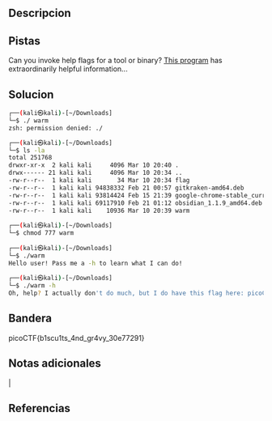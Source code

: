 ## Descripcion

## Pistas
Can you invoke help flags for a tool or binary? [This program](https://mercury.picoctf.net/static/cfea736820f329083dab9558c3932ada/warm) has extraordinarily helpful information...


## Solucion
``` bash 
┌──(kali㉿kali)-[~/Downloads]
└─$ ./ warm
zsh: permission denied: ./

┌──(kali㉿kali)-[~/Downloads]
└─$ ls -la
total 251768
drwxr-xr-x  2 kali kali     4096 Mar 10 20:40 .
drwx------ 21 kali kali     4096 Mar 10 20:34 ..
-rw-r--r--  1 kali kali       34 Mar 10 20:34 flag
-rw-r--r--  1 kali kali 94838332 Feb 21 00:57 gitkraken-amd64.deb
-rw-r--r--  1 kali kali 93814424 Feb 15 21:39 google-chrome-stable_current_amd64.deb
-rw-r--r--  1 kali kali 69117910 Feb 21 01:12 obsidian_1.1.9_amd64.deb
-rw-r--r--  1 kali kali    10936 Mar 10 20:39 warm
                                                                                      
┌──(kali㉿kali)-[~/Downloads]
└─$ chmod 777 warm  
                                                                                      
┌──(kali㉿kali)-[~/Downloads]
└─$ ./warm 
Hello user! Pass me a -h to learn what I can do!
                                                                                      
┌──(kali㉿kali)-[~/Downloads]
└─$ ./warm -h
Oh, help? I actually don't do much, but I do have this flag here: picoCTF{b1scu1ts_4nd_gr4vy_30e77291}

```

## Bandera
picoCTF{b1scu1ts_4nd_gr4vy_30e77291}

## Notas adicionales
|

## Referencias
